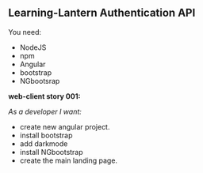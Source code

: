 ## Learning-Lantern Authentication API

You need:

- NodeJS
- npm
- Angular
- bootstrap
- NGbootsrap

**web-client story 001:**

_As a developer I want:_

- create new angular project.
- install bootstrap
- add darkmode
- install NGbootstrap
- create the main landing page.
